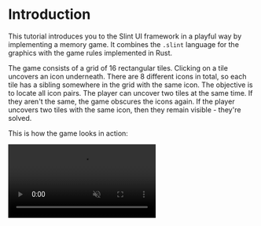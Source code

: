 <!-- Copyright © SixtyFPS GmbH <info@slint.dev> ; SPDX-License-Identifier: MIT -->

# Introduction

This tutorial introduces you to the Slint UI framework in a playful way by implementing a memory game. It combines the `.slint` language for the graphics with the game rules implemented in Rust.

The game consists of a grid of 16 rectangular tiles. Clicking on a tile uncovers an icon underneath.
There are 8 different icons in total, so each tile has a sibling somewhere in the grid with the
same icon. The objective is to locate all icon pairs. The player can uncover two tiles at the same time. If they
aren't the same, the game obscures the icons again.
If the player uncovers two tiles with the same icon, then they remain visible - they're solved.

This is how the game looks in action:

<video autoplay loop muted playsinline src="https://slint.dev/blog/memory-game-tutorial/memory_clip.mp4"
        class="img-fluid img-thumbnail rounded"></video>
